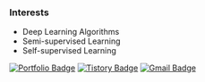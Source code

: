 ### Interests
- Deep Learning Algorithms
- Semi-supervised Learning
- Self-supervised Learning

[![Portfolio Badge](https://img.shields.io/badge/-Portfolio-black?style=flat-square&logo=Notion&logoColor=white&link=https://taenampark.notion.site/084ebc871ea747bd820e1131a1c13129/)](https://taenampark.notion.site/084ebc871ea747bd820e1131a1c13129/)
[![Tistory Badge](https://img.shields.io/badge/-Tistory-lightgrey?style=flat-square&logo=Tistory&logoColor=black&link=https://wannabenice.tistory.com/)](https://wannabenice.tistory.com/)
[![Gmail Badge](https://img.shields.io/badge/-Gmail-d14836?style=flat-square&logo=Gmail&logoColor=white&link=mailto:beneeds929@gmail.com)](mailto:beneeds929@gmail.com)
